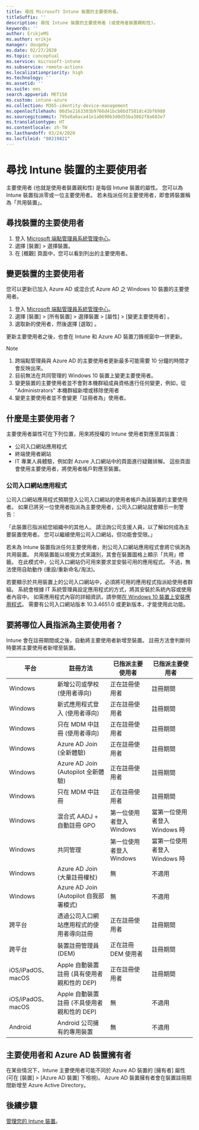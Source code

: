 ```yaml
---
title: 尋找 Microsoft Intune 裝置的主要使用者。
titleSuffix: ''
description: 尋找 Intune 裝置的主要使用者 (或使用者裝置親和性)。
keywords: ''
author: ErikjeMS
ms.author: erikje
manager: dougeby
ms.date: 02/27/2020
ms.topic: conceptual
ms.service: microsoft-intune
ms.subservice: remote-actions
ms.localizationpriority: high
ms.technology: ''
ms.assetid: ''
ms.suite: ems
search.appverid: MET150
ms.custom: intune-azure
ms.collection: M365-identity-device-management
ms.openlocfilehash: 06d5e2163303b9766d41bcb0bd7581dc41bf6980
ms.sourcegitcommit: 795e8a6aca41e1a0690b3d0d55ba3862f8a683e7
ms.translationtype: HT
ms.contentlocale: zh-TW
ms.lasthandoff: 03/24/2020
ms.locfileid: "80219821"
---
```

# <a name="find-the-primary-user-of-an-intune-device"></a>尋找 Intune 裝置的主要使用者

主要使用者 (也就是使用者裝置親和性) 是每個 Intune 裝置的屬性。 您可以為 Intune 裝置指派零或一位主要使用者。 若未指派任何主要使用者，即會將裝置稱為「共用裝置」。

## <a name="find-a-devices-primary-user"></a>尋找裝置的主要使用者

1. 登入 [Microsoft 端點管理員系統管理中心](https://go.microsoft.com/fwlink/?linkid=2109431)。
2. 選擇 [裝置]  > 選擇裝置。
3. 在 [概觀]  頁面中，您可以看到列出的主要使用者。

## <a name="change-a-devices-primary-user"></a>變更裝置的主要使用者

您可以更新已加入 Azure AD 或混合式 Azure AD 之 Windows 10 裝置的主要使用者。

1. 登入 [Microsoft 端點管理員系統管理中心](https://go.microsoft.com/fwlink/?linkid=2109431)。
2. 選擇 [裝置]   > [所有裝置]  > 選擇裝置 > [屬性]   > [變更主要使用者]  。
3. 選取新的使用者，然後選擇 [選取]  。

更新主要使用者之後，也會在 Intune 和 Azure AD 裝置刀鋒視窗中一併更新。
>[!NOTE]
>1. 跨端點管理員與 Azure AD 的主要使用者更新最多可能需要 10 分鐘的時間才會反映出來。
>2. 目前無法在共同管理的 Windows 10 裝置上變更主要使用者。 
>3. 變更裝置的主要使用者並不會對本機群組成員資格進行任何變更，例如，從 "Administrators" 本機群組新增或移除使用者
>4. 變更主要使用者並不會變更「註冊者為」使用者。 


## <a name="what-is-the-primary-user"></a>什麼是主要使用者？
主要使用者屬性可在下列位置，用來將授權的 Intune 使用者對應至其裝置：
- 公司入口網站應用程式
- 終端使用者網站
- IT 專業人員體驗，例如對 Azure 入口網站中的頁面進行疑難排解。 這些頁面會使用主要使用者，將使用者帳戶對應至裝置。 

### <a name="company-portal-app"></a>公司入口網站應用程式
公司入口網站應用程式預期登入公司入口網站的使用者帳戶為該裝置的主要使用者。 如果已將另一位使用者指派為主要使用者，公司入口網站就會顯示一則警告：

「此裝置已指派給您組織中的其他人。 請洽詢公司支援人員，以了解如何成為主要裝置使用者。 您可以繼續使用公司入口網站，但功能會受限。」

若未為 Intune 裝置指派任何主要使用者，則公司入口網站應用程式會將它偵測為共用裝置。 共用裝置能以視覺方式來識別，其會在裝置圖格上顯示「共用」標籤。 在此模式中，公司入口網站仍可用來要求並安裝可用的應用程式。 不過，無法使用自助動作 (重設/重新命名/淘汰)。  

若要顯示於共用裝置上的公司入口網站中，必須將可用的應用程式指派給使用者群組。 系統會根據 IT 系統管理員設定應用程式的方式，將其安裝於系統內容或使用者內容中。 如需應用程式內容的詳細資訊，請參閱[在 Windows 10 裝置上安裝應用程式](../apps/apps-windows-10-app-deploy.md)。 需要有公司入口網站版本 10.3.4651.0 或更新版本，才能使用此功能。


## <a name="who-is-assigned-as-the-primary-user"></a>要將哪位人員指派為主要使用者？
Intune 會在註冊期間或之後，自動將主要使用者新增至裝置。 註冊方法會判斷何時要將主要使用者新增至裝置。

| 平台 | 註冊方法 | 已指派主要使用者 | 已指派主要使用者 |
| ---- | ---- | ---- | ---- |
| Windows | 新增公司或學校 (使用者導向) | 正在註冊使用者 | 註冊期間 |   
| Windows | 新式應用程式登入 (使用者導向) | 正在註冊使用者 | 註冊期間 | 
| Windows | 只在 MDM 中註冊 (使用者導向) | 正在註冊使用者 | 註冊期間 | 
| Windows | Azure AD Join (全新體驗) | 正在註冊使用者 | 註冊期間 | 
| Windows | Azure AD Join (Autopilot 全新體驗) | 正在註冊使用者 | 註冊期間 | 
| Windows | 只在 MDM 中註冊 | 正在註冊使用者 | 註冊期間 | 
| Windows | 混合式 AADJ + 自動註冊 GPO | 第一位使用者登入 Windows | 當第一位使用者登入 Windows 時| 
| Windows | 共同管理 | 第一位使用者登入 Windows | 當第一位使用者登入 Windows 時 | 
| Windows | Azure AD Join (大量註冊權杖) | 無 | 不適用 | 
| Windows | Azure AD Join (Autopilot 自我部署模式) | 無 | 不適用 | 
| 跨平台 | 透過公司入口網站應用程式的使用者導向註冊 | 正在註冊使用者 | 註冊期間 |
| 跨平台 | 裝置註冊管理員 (DEM) | 正在註冊 DEM 使用者 | 註冊期間 |
| iOS/iPadOS、macOS | Apple 自動裝置註冊 (具有使用者親和性的 DEP) | 正在註冊使用者 | 註冊期間 |
| iOS/iPadOS、macOS | Apple 自動裝置註冊 (不具使用者親和性的 DEP) | 無 | 不適用 |
| Android | Android 公司擁有的專用裝置 | 無 | 不適用 |

## <a name="primary-user-and-azure-ad-device-owner"></a>主要使用者和 Azure AD 裝置擁有者
在某些情況下，Intune 主要使用者可能不同於 Azure AD 裝置的 [擁有者]  屬性 (可在 [裝置]   > [Azure AD 裝置]  下檢視)。 Azure AD 裝置擁有者會在裝置註冊期間新增至 Azure Active Directory。

## <a name="next-steps"></a>後續步驟
[管理您的 Intune 裝置](device-management.md)。
